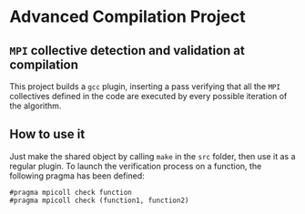 # Advanced Compilation Project

## `MPI` collective detection and validation at compilation

This project builds a `gcc` plugin, inserting a pass verifying that all the `MPI` collectives defined in the code are executed by every possible iteration of the algorithm.

## How to use it

Just make the shared object by calling `make` in the `src` folder, then use it as a regular plugin.
To launch the verification process on a function, the following pragma has been defined:

```
#pragma mpicoll check function
#pragma mpicoll check (function1, function2)
```

